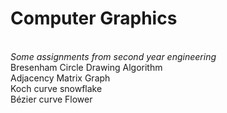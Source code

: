 # Computer Graphics
<br>*Some assignments from second year engineering* 
<br>Bresenham Circle Drawing Algorithm
<br>Adjacency Matrix Graph
<br>Koch curve snowflake
<br>Bézier curve Flower
